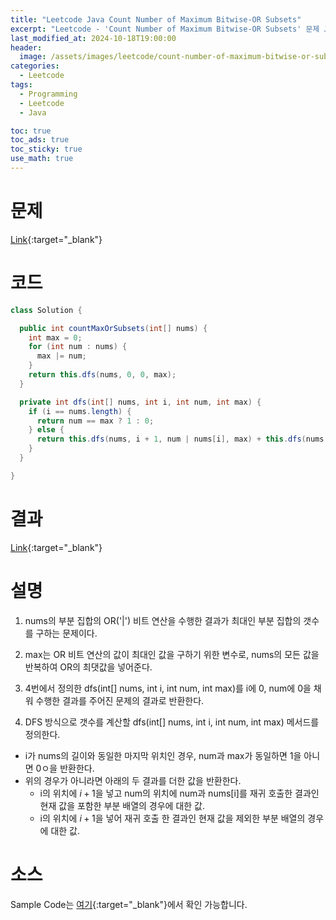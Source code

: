 ```yaml
---
title: "Leetcode Java Count Number of Maximum Bitwise-OR Subsets"
excerpt: "Leetcode - 'Count Number of Maximum Bitwise-OR Subsets' 문제 Java 풀이"
last_modified_at: 2024-10-18T19:00:00
header:
  image: /assets/images/leetcode/count-number-of-maximum-bitwise-or-subsets.png
categories:
  - Leetcode
tags:
  - Programming
  - Leetcode
  - Java

toc: true
toc_ads: true
toc_sticky: true
use_math: true
---
```

# 문제
[Link](https://leetcode.com/problems/count-number-of-maximum-bitwise-or-subsets/){:target="_blank"}

# 코드
```java
class Solution {

  public int countMaxOrSubsets(int[] nums) {
    int max = 0;
    for (int num : nums) {
      max |= num;
    }
    return this.dfs(nums, 0, 0, max);
  }

  private int dfs(int[] nums, int i, int num, int max) {
    if (i == nums.length) {
      return num == max ? 1 : 0;
    } else {
      return this.dfs(nums, i + 1, num | nums[i], max) + this.dfs(nums, i + 1, num, max);
    }
  }

}
```

# 결과
[Link](https://leetcode.com/problems/count-number-of-maximum-bitwise-or-subsets/submissions/1426306968/){:target="_blank"}

# 설명
1. nums의 부분 집합의 OR('|') 비트 연산을 수행한 결과가 최대인 부분 집합의 갯수를 구하는 문제이다.

2. max는 OR 비트 연산의 값이 최대인 값을 구하기 위한 변수로, nums의 모든 값을 반복하여 OR의 최댓값을 넣어준다.

3. 4번에서 정의한 dfs(int[] nums, int i, int num, int max)를 i에 0, num에 0을 채워 수행한 결과를 주어진 문제의 결과로 반환한다.

4. DFS 방식으로 갯수를 계산할 dfs(int[] nums, int i, int num, int max) 메서드를 정의한다.
- i가 nums의 길이와 동일한 마지막 위치인 경우, num과 max가 동일하면 1을 아니면 0ㅇ을 반환한다.
- 위의 경우가 아니라면 아래의 두 결과를 더한 값을 반환한다.
  - i의 위치에 $i + 1$을 넣고 num의 위치에 num과 nums[i]를 재귀 호출한 결과인 현재 값을 포함한 부분 배열의 경우에 대한 값.
  - i의 위치에 $i + 1$을 넣어 재귀 호출 한 결과인 현재 값을 제외한 부분 배열의 경우에 대한 값.

# 소스
Sample Code는 [여기](https://github.com/GracefulSoul/leetcode/blob/master/src/main/java/gracefulsoul/problems/CountNumberOfMaximumBitwiseORSubsets.java){:target="_blank"}에서 확인 가능합니다.